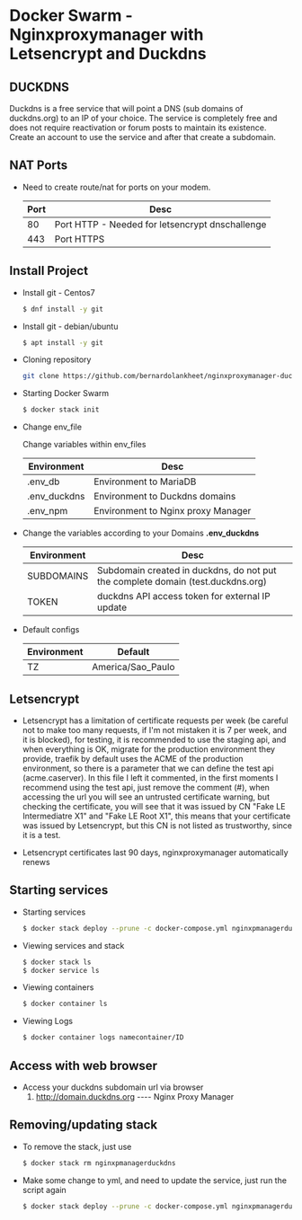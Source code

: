 # Docker Swarm - Nginxproxymanager with Letsencrypt and Duckdns 

## DUCKDNS
Duckdns is a free service that will point a DNS (sub domains of duckdns.org) to an IP of your choice. The service is completely free and does not require reactivation or forum posts to maintain its existence. Create an account to use the service and after that create a subdomain.

## NAT Ports
- Need to create route/nat for ports on your modem.

    | Port                   | Desc
    | -------------------    | ----------------------------------------------------------------
    | 80                     | Port HTTP - Needed for letsencrypt dnschallenge 
    | 443                    | Port HTTPS

## Install Project

- Install git - Centos7 
    ```bash
    $ dnf install -y git
    ```

- Install git - debian/ubuntu 
    ```bash
    $ apt install -y git
    ```

- Cloning repository 
    ```bash
    git clone https://github.com/bernardolankheet/nginxproxymanager-duckdns.git && cd nginxproxymanager-duckdns  
    ```

- Starting Docker Swarm
    ```bash
    $ docker stack init
    ```

- Change env_file  
    
    Change variables within env_files

    | Environment            | Desc
    | -------------------    | -------------------------------------------------------------------------------------
    | .env_db                | Environment to MariaDB
    | .env_duckdns           | Environment to Duckdns domains
    | .env_npm               | Environment to Nginx proxy Manager

- Change the variables according to your Domains **.env_duckdns**

    | Environment            | Desc
    | -------------------    | -------------------------------------------------------------------------------------
    | SUBDOMAINS             | Subdomain created in duckdns, do not put the complete domain (test.duckdns.org)
    | TOKEN                  | duckdns API access token for external IP update

- Default configs

    | Environment            | Default
    | -------------------    | -----------------------
    | TZ                     | America/Sao_Paulo

## Letsencrypt

- Letsencrypt has a limitation of certificate requests per week (be careful not to make too many requests, if I'm not mistaken it is 7 per week, and it is blocked), for testing, it is recommended to use the staging api, and when everything is OK, migrate for the production environment they provide, traefik by default uses the ACME of the production environment, so there is a parameter that we can define the test api (acme.caserver). In this file I left it commented, in the first moments I recommend using the test api, just remove the comment (#), when accessing the url you will see an untrusted certificate warning, but checking the certificate, you will see that it was issued by CN "Fake LE Intermediatre X1" and "Fake LE Root X1", this means that your certificate was issued by Letsencrypt, but this CN is not listed as trustworthy, since it is a test.

- Letsencrypt certificates last 90 days, nginxproxymanager automatically renews

## Starting services

- Starting services
    ```bash
    $ docker stack deploy --prune -c docker-compose.yml nginxpmanagerduckdns 
    ```  

- Viewing services and stack
    ```bash
   $ docker stack ls
   $ docker service ls
    ```

- Viewing containers
    ```bash
    $ docker container ls
    ```

- Viewing Logs
    ```bash
    $ docker container logs namecontainer/ID
    ```

## Access with web browser
- Access your duckdns subdomain url via browser 
    1) http://domain.duckdns.org        ---- Nginx Proxy Manager 

## Removing/updating stack
- To remove the stack, just use
    ```bash
    $ docker stack rm nginxpmanagerduckdns
    ```

- Make some change to yml, and need to update the service, just run the script again
    ```bash
    $ docker stack deploy --prune -c docker-compose.yml nginxpmanagerduckdns
     ```

